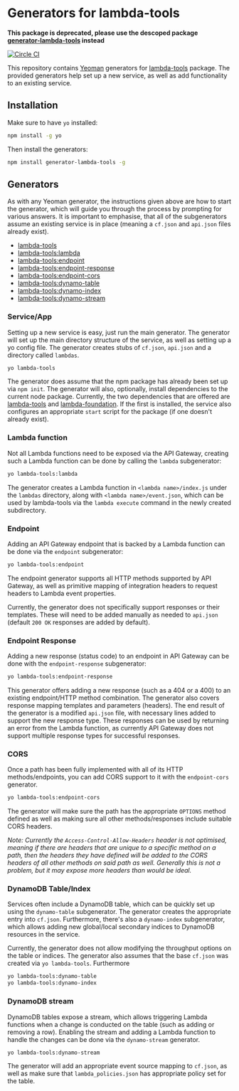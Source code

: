 # Generators for lambda-tools

**This package is deprecated, please use the descoped package [generator-lambda-tools](https://npmjs.com/package/generator-lambda-tools) instead**

[![Circle CI](https://circleci.com/gh/Testlio/generator-lambda-tools.svg?style=svg&circle-token=63037fa0129cb7bbae3f9601aa6baaa2bebf582a)](https://circleci.com/gh/Testlio/generator-lambda-tools)

This repository contains [Yeoman](https://yeoman.io) generators for [lambda-tools](https://github.com/testlio/lambda-tools) package. The provided generators help set up a new service, as well as add functionality to an existing service.

## Installation

Make sure to have `yo` installed:

```bash
npm install -g yo
```

Then install the generators:

```bash
npm install generator-lambda-tools -g
```

## Generators

As with any Yeoman generator, the instructions given above are how to start the generator, which will guide you through the process by prompting for various answers. It is important to emphasise, that all of the subgenerators assume an existing service is in place (meaning a `cf.json` and `api.json` files already exist).

* [lambda-tools](#serviceapp)
* [lambda-tools:lambda](#lambda-function)
* [lambda-tools:endpoint](#endpoint)
* [lambda-tools:endpoint-response](#endpoint-response)
* [lambda-tools:endpoint-cors](#cors)
* [lambda-tools:dynamo-table](#dynamodb-tableindex)
* [lambda-tools:dynamo-index](#dynamodb-tableindex)
* [lambda-tools:dynamo-stream](#dynamodb-stream)

### Service/App

Setting up a new service is easy, just run the main generator. The generator will set up the main directory structure of the service, as well as setting up a yo config file. The generator creates stubs of `cf.json`, `api.json` and a directory called `lambdas`.

```bash
yo lambda-tools
```

The generator does assume that the npm package has already been set up via `npm init`. The generator will also, optionally, install dependencies to the current node package. Currently, the two dependencies that are offered are [lambda-tools](https://github.com/testlio/lambda-tools) and [lambda-foundation](https://github.com/testlio/lambda-foundation). If the first is installed, the service also configures an appropriate `start` script for the package (if one doesn't already exist).

### Lambda function

Not all Lambda functions need to be exposed via the API Gateway, creating such a Lambda function can be done by calling the `lambda` subgenerator:

```bash
yo lambda-tools:lambda
```

The generator creates a Lambda function in `<lambda name>/index.js` under the `lambdas` directory, along with `<lambda name>/event.json`, which can be used by lambda-tools via the `lambda execute` command in the newly created subdirectory.

### Endpoint

Adding an API Gateway endpoint that is backed by a Lambda function can be done via the `endpoint` subgenerator:

```bash
yo lambda-tools:endpoint
```

The endpoint generator supports all HTTP methods supported by API Gateway, as well as primitive mapping of integration headers to request headers to Lambda event properties.

Currently, the generator does not specifically support responses or their templates. These will need to be added manually as needed to `api.json` (default `200 OK` responses are added by default).

### Endpoint Response

Adding a new response (status code) to an endpoint in API Gateway can be done with the `endpoint-response` subgenerator:

```bash
yo lambda-tools:endpoint-response
```

This generator offers adding a new response (such as a 404 or a 400) to an existing endpoint/HTTP method combination. The generator also covers response mapping templates and parameters (headers). The end result of the generator is a modified `api.json` file, with necessary lines added to support the new response type. These responses can be used by returning an error from the Lambda function, as currently API Gateway does not support multiple response types for successful responses.

### CORS

Once a path has been fully implemented with all of its HTTP methods/endpoints, you can add CORS support to it with the `endpoint-cors` generator.

```bash
yo lambda-tools:endpoint-cors
```

The generator will make sure the path has the appropriate `OPTIONS` method defined as well as making sure all other methods/responses include suitable CORS headers.

_Note: Currently the `Access-Control-Allow-Headers` header is not optimised, meaning if there are headers that are unique to a specific method on a path, then the headers they have defined will be added to the CORS headers of all other methods on said path as well. Generally this is not a problem, but it may expose more headers than would be ideal._

### DynamoDB Table/Index

Services often include a DynamoDB table, which can be quickly set up using the `dynamo-table` subgenerator. The generator creates the appropriate entry into `cf.json`. Furthermore, there's also a `dynamo-index` subgenerator, which allows adding new global/local secondary indices to DynamoDB resources in the service.

Currently, the generator does not allow modifying the throughput options on the table or indices. The generator also assumes that the base `cf.json` was created via `yo lambda-tools`. Furthermore

```bash
yo lambda-tools:dynamo-table
yo lambda-tools:dynamo-index
```

### DynamoDB stream

DynamoDB tables expose a stream, which allows triggering Lambda functions when a change is conducted on the table (such as adding or removing a row). Enabling the stream and adding a Lambda function to handle the changes can be done via the `dynamo-stream` generator.

```bash
yo lambda-tools:dynamo-stream
```

The generator will add an appropriate event source mapping to `cf.json`, as well as make sure that `lambda_policies.json` has appropriate policy set for the table.
